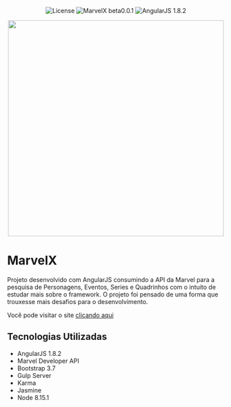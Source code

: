 <p align="center">
  <img alt="License" src="https://img.shields.io/static/v1?label=license&message=MIT&color=bd170b&labelColor=400703"/>

  <img alt="MarvelX beta0.0.1" src="https://img.shields.io/static/v1?label=MarvelX&message=1.0.0&color=bd170b&labelColor=400703"/>

  <img alt="AngularJS 1.8.2" src="https://img.shields.io/static/v1?label=AngularJS&message=v1.8.2&color=bd170b&labelColor=400703"/>
</p>

<div align="center">

  <img src="/github/preview.gif" width="500"/>

</div>

# MarvelX

Projeto desenvolvido com AngularJS consumindo a API da Marvel para a pesquisa de Personagens, Eventos, Series e Quadrinhos com o intuito de estudar mais sobre o framework. O projeto foi pensado de uma forma que trouxesse mais desafios para o desenvolvimento.

Você pode visitar o site [clicando aqui](https://marvelx.netlify.app/#!/home)

## Tecnologias Utilizadas

- AngularJS 1.8.2
- Marvel Developer API
- Bootstrap 3.7
- Gulp Server
- Karma
- Jasmine
- Node 8.15.1
